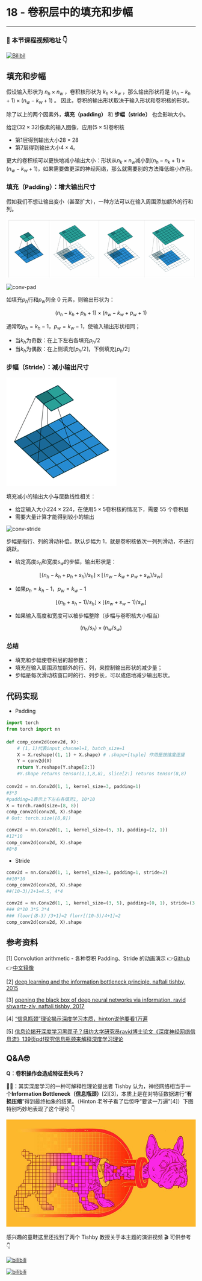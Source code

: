 # 18 - 卷积层中的填充和步幅

---

### 🎦 本节课程视频地址 👇

[![Bilibil](https://i1.hdslb.com/bfs/archive/52db906a4e9c54589a4486e323534913f0731a1f.jpg@640w_400h_100Q_1c.webp)](https://www.bilibili.com/video/BV1Th411U7UN)

## 填充和步幅

假设输入形状为 $n_h \times n_w$ ，卷积核形状为 $k_h\times k_w$ ，那么输出形状将是 $(n_h−k_h+1)\times(n_w−k_w+1)$ 。 因此，卷积的输出形状取决于输入形状和卷积核的形状。

除了以上的两个因素外，**填充（padding）** 和 **步幅（stride）** 也会影响大小。

给定$(32\times32)$像素的输入图像，应用$(5\times5)$卷积核

- 第$1$层得到输出大小$28\times28$
- 第$7$层得到输出大小$4\times4$。

更大的卷积核可以更快地减小输出大小：形状从$n_k\times n_w$减小到$(n_h-n_k+1)\times(n_w-k_w+1)$，如果需要做更深的神经网络，那么就需要别的方法降低缩小作用。

### 填充（Padding）：增大输出尺寸

假如我们不想让输出变小（甚至扩大），一种方法可以在输入周围添加额外的行和列。

![padding](Images/0rs9l.gif)

![conv-pad](https://zh.d2l.ai/_images/conv-pad.svg)

如填充$p_h$行和$p_w$列全 0 元素，则输出形状为：

$$(n_h-k_h+p_h+1)\times(n_w-k_w+p_w+1)$$

通常取$p_h=k_h-1$，$p_w=k_w-1$，使输入输出形状相同；

- 当$k_h$为奇数：在上下左右各填充$p_h/2$
- 当$k_h$为偶数：在上侧填充$\lceil p_h/2\rceil$，下侧填充$\lfloor p_h/2\rfloor$

### 步幅（Stride）：减小输出尺寸

![no_padding_strides](Images/no_padding_strides.gif)

填充减小的输出大小与层数线性相关：

- 给定输入大小$224\times 224$，在使用$5\times5$卷积核的情况下，需要 55 个卷积层
- 需要大量计算才能得到较小的输出

![conv-stride](https://zh.d2l.ai/_images/conv-stride.svg)

步幅是指行、列的滑动补偿。默认步幅为 1，就是卷积核依次一列列滑动，不进行跳跃。

- 给定高度$s_h$和宽度$s_w$的步幅，输出形状是：

$$\lfloor(n_h-k_h+p_h+s_h)/s_h\rfloor\times\lfloor(n_w-k_w+p_w+s_w)/s_w\rfloor$$

- 如果$p_h=k_h-1$，$p_w=k_w-1$

$$\lfloor(n_h+s_h-1)/s_h\rfloor\times\lfloor(n_w+s_w-1)/s_w\rfloor$$

- 如果输入高度和宽度可以被步幅整除（步幅与卷积核大小相当）

$$(n_h/s_h)\times(n_w/s_w)$$

### 总结

- 填充和步幅使卷积层的超参数；
- 填充在输入周围添加额外的行、列，来控制输出形状的减少量；
- 步幅是每次滑动核窗口时的行、列步长，可以成倍地减少输出形状。

## 代码实现

- Padding

```python
import torch
from torch import nn

def comp_conv2d(conv2d, X):
    # (1，1)代表input_channel=1, batch_size=1
    X = X.reshape((1, 1) + X.shape) # .shape+[tuple] 作用是按维度连接
    Y = conv2d(X)
    return Y.reshape(Y.shape[2:])
    #Y.shape returns tensor(1,1,8,8), slice[2:] returns tensor(8,8)

conv2d = nn.Conv2d(1, 1, kernel_size=3, padding=1)
#3*3
#padding=1表示上下左右各填充1, 10*10
X = torch.rand(size=(8, 8))
comp_conv2d(conv2d, X).shape
# Out: torch.size([8,8])
```

```python
conv2d = nn.Conv2d(1, 1, kernel_size=(5, 3), padding=(2, 1))
#12*10
comp_conv2d(conv2d, X).shape
#8*8
```

- Stride

```python
conv2d = nn.Conv2d(1, 1, kernel_size=3, padding=1, stride=2)
##10*10
comp_conv2d(conv2d, X).shape
##(10-3)/2+1=4.5, 4*4
```

```python
conv2d = nn.Conv2d(1, 1, kernel_size=(3, 5), padding=(0, 1), stride=(3, 4))
### 8*10 3*5 3*4
### floor[（8-3）/3+1]=2 florr[(10-5)/4+1]=2
comp_conv2d(conv2d, X).shape
```

## 参考资料

[1] Convolution arithmetic - 各种卷积 Padding、Stride 的动画演示 👉[Github](https://github.com/vdumoulin/conv_arithmetic)👉[中文镜像](https://gitcode.net/mirrors/vdumoulin/conv_arithmetic)

[2] [deep learning and the information bottleneck principle. naftali tishby, 2015](https://arxiv.org/abs/1503.02406)

[3] [opening the black box of deep neural networks via information. ravid shwartz-ziv, naftali tishby, 2017](https://arxiv.org/abs/1703.00810)

[4] [“信息瓶颈”理论揭示深度学习本质，hinton说他要看1万遍](https://zhuanlan.zhihu.com/p/29579424)

[5] [信息论揭开深度学习黑匣子？纽约大学研究员ravid博士论文《深度神经网络信息流》139页pdf探究信息瓶颈来解释深度学习理论](https://mp.weixin.qq.com/s/qhIovlr0KCLFlrtb41fzuA)

## Q&A🤓

**Q：卷积操作会造成特征丢失吗？**

**🙋‍♂️**：其实深度学习的一种可解释性理论提出者 Tishby 认为，神经网络相当于一个**Information Bottleneck（信息瓶颈）**[2][3]，本质上是在对特征数据进行“**有损压缩**”得到最终抽象的结果。（Hinton 老爷子看了后惊呼“要读一万遍”[4]）下图特别巧妙地表现了这个理论 👇

![information_bottleneck](Images/information_bottleneck.jpg)

感兴趣的童鞋这里还找到了两个 Tishby 教授关于本主题的演讲视频 🎬 可供参考 👇

[![bilibili](https://i1.hdslb.com/bfs/archive/61cfe56aefdbe660babd754f3782e748b055e358.jpg@640w_400h_100Q_1c.webp)](https://www.bilibili.com/video/BV1zx411u7oG/)

[![bilibili](https://i2.hdslb.com/bfs/archive/f607b36e03455d530688a31157a0012a35e09bc0.jpg@640w_400h_100Q_1c.webp)](https://www.bilibili.com/video/BV1Rx411t7CU)
